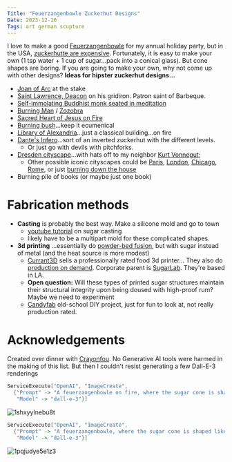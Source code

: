```yaml
---
Title: "Feuerzangenbowle Zuckerhut Designs"
Date: 2023-12-16
Tags: art german scupture
---
```


I love to make a good [Feuerzangenbowle](https://thewinegetter.com/2015/02/10/feuerzangenbowle-and-how-to-make-your-own-zuckerhut/) for my annual holiday party, but in the USA, [zuckerhutte are expensive](https://amzn.to/3uVXJhz).  Fortunately, it is easy to make your own (1 tsp water + 1 cup of sugar...pack into a conical glass).  But cone shapes are boring. If you are going to make your own, why not come up with other designs? **Ideas for hipster zuckerhut designs...**

- [Joan of Arc](https://en.wikipedia.org/wiki/Joan_of_Arc) at the stake
- [Saint Lawrence, Deacon](https://en.wikipedia.org/wiki/Saint_Lawrence) on his gridiron. Patron saint of Barbeque.
- [Self-immolating Buddhist monk seated in meditation](https://rarehistoricalphotos.com/the-burning-monk-1963/)
- [Burning Man](https://images.app.goo.gl/PJswJ18iwJQ5UQJc6) / [Zozobra](https://burnzozobra.com)
- [Sacred Heart of Jesus on Fire](https://aleteia.org/2022/06/21/why-is-the-sacred-heart-on-fire/)
- [Burning bush](https://en.wikipedia.org/wiki/Burning_bush)...keep it ecumenical
- [Library of Alexandria](https://images.app.goo.gl/v196qZXdjnqgybAP8)...just a classical building...on fire
- [Dante's Infero](https://images.app.goo.gl/oynhPf4LnhYRR4M47)...sort of an inverted zuckerhut with the different levels.
    - Or just go with devils with pitchforks.
- [Dresden cityscape](https://images.app.goo.gl/HjbTfmWdJQTdACXx8)...with hats off to my neighbor [Kurt Vonnegut](https://en.wikipedia.org/wiki/Slaughterhouse-Five); 
    - Other possible iconic cityscapes could be [Paris](https://en.wikipedia.org/wiki/Paris_Is_Burning_(film)), [London](https://en.wikipedia.org/wiki/London%27s_Burning_(The_Clash_song)), [Chicago](https://en.wikipedia.org/wiki/Great_Chicago_Fire), [Rome](https://en.wikipedia.org/wiki/Great_Fire_of_Rome), or just [burning down the house](https://en.wikipedia.org/wiki/Burning_Down_the_House)
- Burning pile of books (or maybe just one book)

# Fabrication methods

- **Casting** is probably the best way. Make a silicone mold and go to town
    - [youtube tutorial](https://www.youtube.com/watch?v=oZasLw05KpA) on sugar casting
    - likely have to be a multipart mold for these complicated shapes.
- **3d printing** ...essentially do [powder-bed fusion](https://www.lboro.ac.uk/research/amrg/about/the7categoriesofadditivemanufacturing/powderbedfusion/), but with sugar instead of metal (and the heat source is more modest)
    - [Currant3D](https://currant3d.com/currant-3d-printer) sells a professionally rated food 3d printer...  They also do [production on demand](https://currant3d.com/3d-printed-food). Corporate parent is [SugarLab](https://sugarlab3d.com/pages/tech). They're based in LA.
    - **Open question:** Will these types of printed sugar structures maintain their structural integrity upon being doused with high-proof rum?  Maybe we need to experiment
    - [Candyfab](https://candyfab.org/#cf6k) old-school DIY project, just for fun to look at, not really production rated.

# Acknowledgements

Created over dinner with [Crayonfou](https://crayonfou.com). No Generative AI tools were harmed in the making of this list. But then I couldn't resist generating a few Dall-E-3 renderings


```mathematica
ServiceExecute["OpenAI", "ImageCreate", 
  {"Prompt" -> "A feuerzangenbowle on fire, where the sugar cone is shaped like Joan of Arc made of sugar and on fire", 
   "Model" -> "dall-e-3"}]
```

![1shxyylnebu8t](/blog/images/2023/12/16/1shxyylnebu8t.png)

```mathematica
ServiceExecute["OpenAI", "ImageCreate", 
  {"Prompt" -> "A feuerzangenbowle, where the sugar cone is shaped like the skyline of dresden and is on fire", 
   "Model" -> "dall-e-3"}]
```

![1pqjudye5e1z3](/blog/images/2023/12/16/1pqjudye5e1z3.png)
